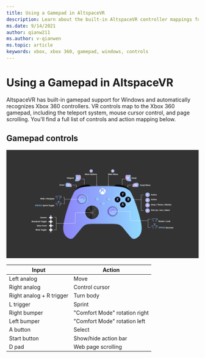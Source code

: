 ```yaml
---
title: Using a Gamepad in AltspaceVR
description: Learn about the built-in AltspaceVR controller mappings for Xbox 360 and gamepad controllers.
ms.date: 9/14/2021
author: qianw211
ms.author: v-qianwen
ms.topic: article
keywords: xbox, xbox 360, gamepad, windows, controls
---
```


# Using a Gamepad in AltspaceVR

AltspaceVR has built-in gamepad support for Windows and automatically recognizes Xbox 360 controllers. VR controls map to the Xbox 360 gamepad, including the teleport system, mouse cursor control, and page scrolling. You'll find a full list of controls and action mapping below.

## Gamepad controls

<img src="images/altspacevr-xbox-controls.png" alt="Gamepad controls">

| Input | Action |
|---|---|
| Left analog | Move |
| Right analog | Control cursor |
| Right analog + R trigger | Turn body |
| L trigger | Sprint |
| Right bumper | "Comfort Mode" rotation right |
| Left bumper | "Comfort Mode" rotation left |
| A button | Select |
| Start button | Show/hide action bar |
| D pad | Web page scrolling |